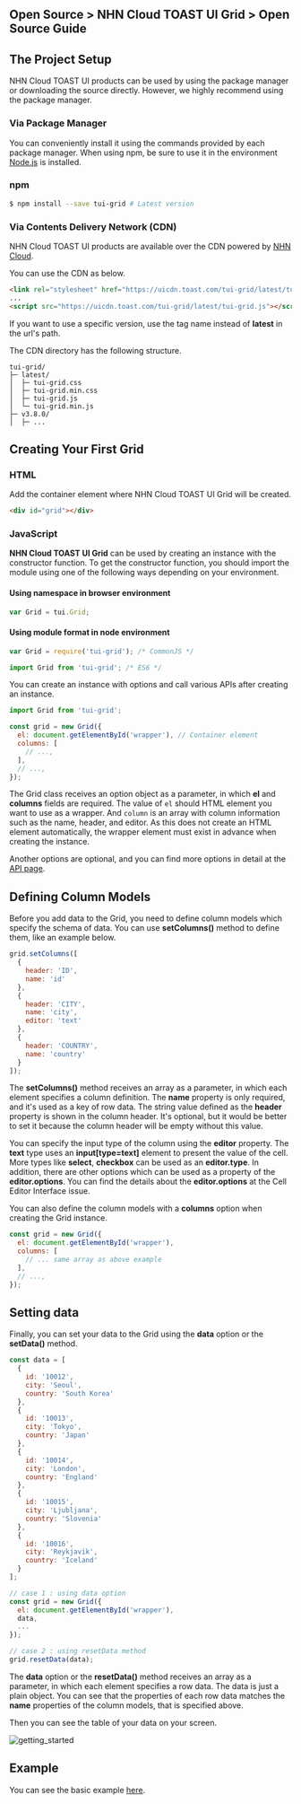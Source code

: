 ## Open Source > NHN Cloud TOAST UI Grid > Open Source Guide

## The Project Setup

NHN Cloud TOAST UI products can be used by using the package manager or downloading the source directly. However, we highly recommend using the package manager.

### Via Package Manager

You can conveniently install it using the commands provided by each package manager.
When using npm, be sure to use it in the environment [Node.js](https://nodejs.org/en/) is installed.

### npm

``` sh
$ npm install --save tui-grid # Latest version
```

### Via Contents Delivery Network (CDN)

NHN Cloud TOAST UI products are available over the CDN powered by [NHN Cloud](https://www.toast.com).

You can use the CDN as below.

``` html
<link rel="stylesheet" href="https://uicdn.toast.com/tui-grid/latest/tui-grid.css" />
...
<script src="https://uicdn.toast.com/tui-grid/latest/tui-grid.js"></script>
```

If you want to use a specific version, use the tag name instead of **latest** in the url's path.

The CDN directory has the following structure.

```
tui-grid/
├─ latest/
│  ├─ tui-grid.css
│  ├─ tui-grid.min.css
│  ├─ tui-grid.js
│  └─ tui-grid.min.js
├─ v3.8.0/
│  ├─ ...
```

## Creating Your First Grid

### HTML

Add the container element where NHN Cloud TOAST UI Grid will be created.

``` html
<div id="grid"></div>
```

### JavaScript

**NHN Cloud TOAST UI Grid** can be used by creating an instance with the constructor function.
To get the constructor function, you should import the module using one of the following ways depending on your environment.

#### Using namespace in browser environment

``` javascript
var Grid = tui.Grid;
```

#### Using module format in node environment

``` javascript
var Grid = require('tui-grid'); /* CommonJS */
```

``` javascript
import Grid from 'tui-grid'; /* ES6 */
```

You can create an instance with options and call various APIs after creating an instance.

```javascript
import Grid from 'tui-grid';

const grid = new Grid({
  el: document.getElementById('wrapper'), // Container element
  columns: [
    // ...,
  ],
  // ...,
});
```

The Grid class receives an option object as a parameter, in which **el** and **columns** fields are required. The value of `el` should HTML element you want to use as a wrapper. And `column` is an array with column information such as the name, header, and editor. As this does not create an HTML element automatically, the wrapper element must exist in advance when creating the instance.

Another options are optional, and you can find more options in detail at the [API page](https://nhn.github.io/tui.grid/latest/).

## Defining Column Models

Before you add data to the Grid, you need to define column models which specify the schema of data. You can use **setColumns()** method to define them, like an example below.

```javascript
grid.setColumns([
  {
    header: 'ID',
    name: 'id'
  },
  {
    header: 'CITY',
    name: 'city',
    editor: 'text'
  },
  {
    header: 'COUNTRY',
    name: 'country'
  }
]);
```

The **setColumns()** method receives an array as a parameter, in which each element specifies a column definition. The **name** property is only required, and it's used as a key of row data. The string value defined as the **header** property is shown in the column header. It's optional, but it would be better to set it because the column header will be empty without this value.

You can specify the input type of the column using the **editor** property. The **text** type uses an **input[type=text]** element to present the value of the cell. More types like **select**, **checkbox** can be used as an **editor.type**. In addition, there are other options which can be used as a property of the **editor.options**. You can find the details about the **editor.options** at the Cell Editor Interface issue.

You can also define the column models with a **columns** option when creating the Grid instance.

```javascript
const grid = new Grid({
  el: document.getElementById('wrapper'),
  columns: [
    // ... same array as above example
  ],
  // ...,
});
```

## Setting data

Finally, you can set your data to the Grid using the **data** option or the **setData()** method.

```javascript
const data = [
  {
    id: '10012',
    city: 'Seoul',
    country: 'South Korea'
  },
  {
    id: '10013',
    city: 'Tokyo',
    country: 'Japan'
  },
  {
    id: '10014',
    city: 'London',
    country: 'England'
  },
  {
    id: '10015',
    city: 'Ljubljana',
    country: 'Slovenia'
  },
  {
    id: '10016',
    city: 'Reykjavik',
    country: 'Iceland'
  }
];

// case 1 : using data option
const grid = new Grid({
  el: document.getElementById('wrapper'),
  data,
  ...
});

// case 2 : using resetData method
grid.resetData(data);
```

The **data** option or the **resetData()** method receives an array as a parameter, in which each element specifies a row data. The data is just a plain object. You can see that the properties of each row data matches the **name** properties of the column models, that is specified above.

Then you can see the table of your data on your screen.

![getting_started](https://user-images.githubusercontent.com/35371660/59482121-72993480-8ea2-11e9-8dba-46c04c727b31.png)

## Example
You can see the basic example [here](https://nhn.github.io/tui.grid/latest/tutorial-example01-basic).
